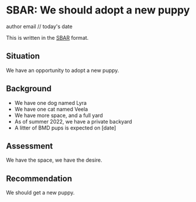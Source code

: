 # SBAR: We should adopt a new puppy
author email // today's date

This is written in the [SBAR](https://en.wikipedia.org/wiki/SBAR) format.

## Situation

We have an opportunity to adopt a new puppy.

## Background

* We have one dog named Lyra
* We have one cat named Veela
* We have more space, and a full yard
* As of summer 2022, we have a private backyard
* A litter of BMD pups is expected on [date]

## Assessment

We have the space, we have the desire.

## Recommendation

We should get a new puppy.
